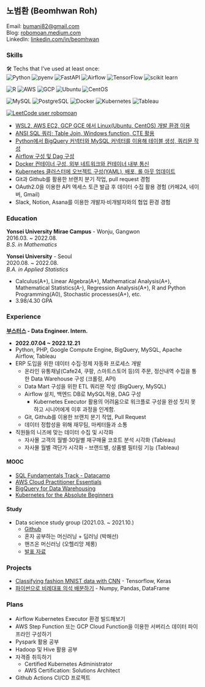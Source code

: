 ## 노범환 (Beomhwan Roh)
Email: bumani82@gmail.com  
Blog: [robomoan.medium.com](https://robomoan.medium.com/)  
LinkedIn: [linkedin.com/in/beomhwan](https://www.linkedin.com/in/beomhwan/)  

### Skills
🛠️ Techs that I've used at least once:  
![Python](https://img.shields.io/badge/Python-3766AB?&logo=Python&logoColor=white)
![pyenv](https://img.shields.io/badge/pyenv-ECD53F?&logo=.env&logoColor=white)
![FastAPI](https://img.shields.io/badge/-FastAPI-009688?logo=fastapi&logoColor=white)
![Airflow](https://img.shields.io/badge/-Airflow-017CEE?logo=apacheairflow&logoColor=white)
![TensorFlow](https://img.shields.io/badge/-TensorFlow-FF6F00?logo=tensorflow&logoColor=white)
![scikit learn](https://img.shields.io/badge/-scikit%20learn-F7931E?logo=scikitlearn&logoColor=white)

![R](https://img.shields.io/badge/-R-276DC3?logo=R&logoColor=white)
![AWS](https://img.shields.io/badge/-AWS-232F3E?logo=amazonaws&logoColor=white)
![GCP](https://img.shields.io/badge/-GCP-4285F4?logo=googlecloud&logoColor=white)
![Ubuntu](https://img.shields.io/badge/-Ubuntu-E95420?logo=ubuntu&logoColor=white)
![CentOS](https://img.shields.io/badge/-CentOS-262577?logo=centos&logoColor=white)

![MySQL](https://img.shields.io/badge/-MySQL-4479A1?logo=mysql&logoColor=white)
![PostgreSQL](https://img.shields.io/badge/-PostgreSQL-4169E1?logo=PostgreSQL&logoColor=white)
![Docker](https://img.shields.io/badge/-Docker-2496ED?logo=docker&logoColor=white)
![Kubernetes](https://img.shields.io/badge/-Kubernetes-326CE5?logo=Kubernetes&logoColor=white)
![Tableau](https://img.shields.io/badge/-Tableau-E97627?logo=Kubernetes&logoColor=white)

[![LeetCode user robomoan](https://img.shields.io/badge/dynamic/json?style=flat-square&labelColor=black&color=%23ffa116&label=LeetCode&query=solved&url=https%3A%2F%2Fleetcode-badge.vercel.app%2Fapi%2Fusers%2Frobomoan&logo=leetcode&logoColor=yellow)](https://leetcode.com/robomoan/)

* [WSL2, AWS EC2, GCP GCE 에서 Linux(Ubuntu, CentOS) 개발 환경 이용](https://robomoan.medium.com/list/environment-39bb7cc9d15b)
* [ANSI SQL 쿼리; Table Join, Windows function, CTE 활용](https://robomoan.medium.com/list/sql-fundamentals-track-898df5742f28)
* [Python에서 BigQuery 커넥터와 MySQL 커넥터를 이용해 테이블 생성, 쿼리문 작성](https://robomoan.medium.com/list/bigquery-b67857c6091b)
* [Airflow 구성 및 Dag 구성](https://robomoan.medium.com/list/airflow-71d08e604fd7)
* [Docker 컨테이너 구성, 외부 네트워크와 컨테이너 내부 통신](https://robomoan.medium.com/mysql-도커-컨테이너-설치-후-dbeaver-연결하기-cf945454cf1e)
* [Kubernetes 클러스터에 오브젝트 구성(YAML), 배포, 롤 아웃 업데이트](https://robomoan.medium.com/list/kubernetes-840aa72e2c8b)
* Git과 Github를 활용한 브랜치 분기 작업, pull request 경험
* OAuth2.0을 이용한 API 엑세스 토큰 발급 후 데이터 수집 활용 경험 (카페24, 네이버, Gmail)
* Slack, Notion, Asana를 이용한 개발자·비개발자와의 협업 환경 경험


### Education
**Yonsei University Mirae Campus** - Wonju, Gangwon  
2016.03. ~ 2022.08.  
*B.S. in Mathematics*  
  
**Yonsei University** - Seoul  
2020.08. ~ 2022.08.  
*B.A. in Applied Statistics*  

* Calculus(A+), Linear Algebra(A+), Mathematical Analysis(A+), Mathematical Statistics(A-), Regression Analysis(A+), R and Python Programming(A0), Stochastic processes(A+), etc.
* 3.98/4.30 GPA

### Experience
**[부스터스](https://boosters.kr/) - Data Engineer. Intern.**  
* **2022.07.04 ~ 2022.12.21**
* Python, PHP, Google Compute Engine, BigQuery, MySQL, Apache Airflow, Tableau
* ERP 도입을 위한 데이터 수집·정제 자동화 프로세스 개발
  * 온라인 유통채널(Cafe24, 쿠팡, 스마트스토어 등)의 주문, 정산내역 수집을 통한 Data Warehouse 구성 (크롤링, API)
  * Data Mart 구성을 위한 ETL 쿼리문 작성 (BigQuery, MySQL)
  * Airflow 설치, 백엔드 DB로 MySQL적용, DAG 구성
    * Kubernetes Executor 활용의 어려움으로 워크플로 구성을 완성 짓지 못하고 시니어에게 이후 과정을 인계함.
  * Git, Github를 이용한 브랜치 분기 작업, Pull Request
  * 데이터 정합성을 위해 재무팀, 마케터들과 소통
* 직원들의 니즈에 맞는 데이터 수집 및 시각화
  * 자사몰 고객의 월별·30일별 재구매율 코호트 분석 시각화 (Tableau)
  * 자사몰 월별 객단가 시각화 - 브랜드별, 상품별 필터링 기능 (Tableau)

#### MOOC
* [SQL Fundamentals Track - Datacamp](https://www.datacamp.com/statement-of-accomplishment/track/8388596e424cbb234a80b324754e5d65cd0ddfc7)
* [AWS Cloud Practitioner Essentials](https://explore.skillbuilder.aws/learn/course/1928/aws-cloud-practitioner-essentials-korean)
* [BigQuery for Data Warehousing](https://www.cloudskillsboost.google/public_profiles/cc327932-1d09-48ae-9ff6-8daa643a2197/badges/2468019)
* [Kubernetes for the Absolute Beginners](https://www.udemy.com/certificate/UC-1b5649be-1fc0-48be-b2f3-ce87cc3a3308/)

#### Study 
* Data science study group (2021.03. ~ 2021.10.)
  * [Github](https://github.com/yonseimath/data-science-2021/wiki)
  * 혼자 공부하는 머신러닝 + 딥러닝 (박해선)
  * 핸즈온 머신러닝 (오헬리앙 제롱)
  * [발표 자료](https://github.com/robomoan/Data_Science_Study#readme)

### Projects
* [Classifying fashion MNIST data with CNN](https://github.com/robomoan/Data_Science_Study/blob/main/Projects/Project_CNN_fashionMNIST.ipynb) - Tensorflow, Keras
* [파이썬으로 비례대표 의석 배분하기](https://robomoan.medium.com/파이썬으로-비례대표-의석-배분하기-9a05c107298f) - Numpy, Pandas, DataFrame

### Plans
* Airflow Kubernetes Executor 환경 빌드해보기
* AWS Step Function 또는 GCP Cloud Function을 이용한 서버리스 데이터 파이프라인 구성하기
* Pyspark 활용 공부
* Hadoop 및 Hive 활용 공부
* 자격증 취득하기
  * Certified Kubernetes Administrator
  * AWS Certification: Solutions Architect
* Github Actions CI/CD 프로젝트

